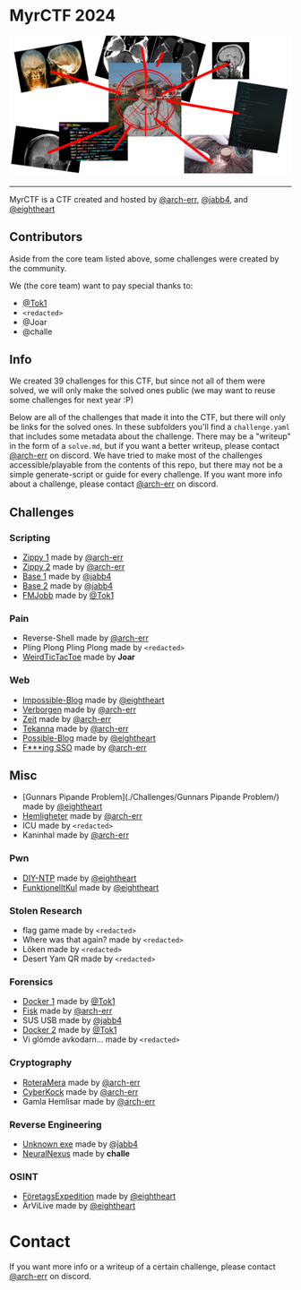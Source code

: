 # MyrCTF 2024

![logo](./Assets/Banner.png)

---
MyrCTF is a CTF created and hosted by [@arch-err](https://github.com/arch-err), [@jabb4](https://github.com/jabb4), and [@eightheart](https://app.hackthebox.com/profile/1052332)


## Contributors
Aside from the core team listed above, some challenges were created by the community.

We (the core team) want to pay special thanks to:
- [@Tok1](https://github.com/tokfrans03)
- `<redacted>`
- @Joar
- @challe


## Info

We created 39 challenges for this CTF, but since not all of them were solved, we will only make the solved ones public (we may want to reuse some challenges for next year :P)

Below are all of the challenges that made it into the CTF, but there will only be links for the solved ones.
In these subfolders you'll find a `challenge.yaml` that includes some metadata about the challenge.
There may be a "writeup" in the form of a `solve.md`, but if you want a better writeup, please contact [@arch-err](https://github.com/arch-err) on discord.
We have tried to make most of the challenges accessible/playable from the contents of this repo, but there may not be a simple generate-script or guide for every challenge. If you want more info about a challenge, please contact [@arch-err](https://github.com/arch-err) on discord.


## Challenges

### Scripting
- [Zippy 1](./Challenges/Zippy_1/) made by [@arch-err](https://github.com/arch-err)
- [Zippy 2](./Challenges/Zippy_2/) made by [@arch-err](https://github.com/arch-err)
- [Base 1](./Challenges/Base_1/) made by [@jabb4](https://github.com/jabb4)
- [Base 2](./Challenges/Base_2/) made by [@jabb4](https://github.com/jabb4)
- [FMJobb](./Challenges/FMJobb/) made by [@Tok1](https://github.com/tokfrans03)


### Pain
- Reverse-Shell made by [@arch-err](https://github.com/arch-err)
- Pling Plong Pling Plong made by `<redacted>`
- [WeirdTicTacToe](./Challenges/WeirdTicTacToe) made by **Joar**


### Web
- [Impossible-Blog](./Challenges/Impossible-Blog/) made by [@eightheart](https://app.hackthebox.com/profile/1052332)
- [Verborgen](./Challenges/Verborgen/) made by [@arch-err](https://github.com/arch-err)
- [Zeit](./Challenges/Zeit/) made by [@arch-err](https://github.com/arch-err)
- [Tekanna](./Challenges/Tekanna/) made by [@arch-err](https://github.com/arch-err)
- [Possible-Blog](./Challenges/Possible-Blog/) made by [@eightheart](https://app.hackthebox.com/profile/1052332)
- [F***ing SSO](./Challenges/F---ing_SSO/) made by [@arch-err](https://github.com/arch-err)


## Misc
- [Gunnars Pipande Problem](./Challenges/Gunnars Pipande Problem/) made by [@eightheart](https://app.hackthebox.com/profile/1052332)
- [Hemligheter](./Challenges/Hemligheter/) made by [@arch-err](https://github.com/arch-err)
- ICU made by `<redacted>`
- Kaninhal made by [@arch-err](https://github.com/arch-err)


### Pwn
- [DIY-NTP](./Challenges/DIY-NTP/) made by [@eightheart](https://app.hackthebox.com/profile/1052332)
- [FunktionelltKul](./Challenges/FunktionelltKul/) made by [@eightheart](https://app.hackthebox.com/profile/1052332)


### Stolen Research
- flag game made by `<redacted>`
- Where was that again? made by `<redacted>`
- Löken made by `<redacted>`
- Desert Yam QR made by `<redacted>`


### Forensics
- [Docker 1](./Challenges/Docker_1/) made by [@Tok1](https://github.com/tokfrans03)
- [Fisk](./Challenges/Fisk/) made by [@arch-err](https://github.com/arch-err)
- SUS USB made by [@jabb4](https://github.com/jabb4)
- [Docker 2](./Challenges/Docker_2/) made by [@Tok1](https://github.com/tokfrans03)
- Vi glömde avkodarn...  made by `<redacted>`


### Cryptography
- [RoteraMera](./Challenges/RoteraMera/) made by [@arch-err](https://github.com/arch-err)
- [CyberKock](./Challenges/CyberKock/) made by [@arch-err](https://github.com/arch-err)
- Gamla Hemlisar made by [@arch-err](https://github.com/arch-err)


### Reverse Engineering
- [Unknown exe](./Challenges/Unknown_exe/) made by [@jabb4](https://github.com/jabb4)
- [NeuralNexus](./Challenges/NeuralNexus/) made by **challe**


### OSINT
- [FöretagsExpedition](./Challenges/FöretagsExpedition/) made by [@eightheart](https://app.hackthebox.com/profile/1052332)
- ÄrViLive made by [@eightheart](https://app.hackthebox.com/profile/1052332)



# Contact
If you want more info or a writeup of a certain challenge, please contact [@arch-err](https://github.com/arch-err) on discord.
